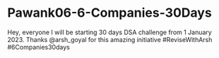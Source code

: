 # Pawank06-6-Companies-30Days
Hey, everyone I will be starting 30 days DSA challenge from 1 January 2023. Thanks 
@arsh_goyal for this amazing initiative
#ReviseWithArsh #6Companies30days
